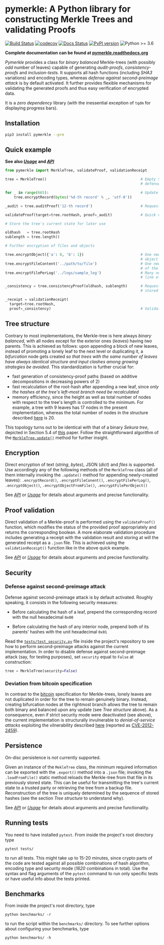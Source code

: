 # pymerkle: A Python library for constructing Merkle Trees and validating Proofs


[![Build Status](https://travis-ci.com/FoteinosMerg/pymerkle.svg?branch=master)](https://travis-ci.com/FoteinosMerg/pymerkle)
[![codecov](https://codecov.io/gh/FoteinosMerg/pymerkle/branch/master/graph/badge.svg)](https://codecov.io/gh/FoteinosMerg/pymerkle)
[![Docs Status](https://readthedocs.org/projects/pymerkle/badge/?version=latest)](http://pymerkle.readthedocs.org)
[![PyPI version](https://badge.fury.io/py/pymerkle.svg)](https://pypi.org/project/pymerkle/)
![Python >= 3.6](https://img.shields.io/badge/python-%3E%3D%203.6-blue.svg)

**Complete documentation can be found at [pymerkle.readthedocs.org](http://pymerkle.readthedocs.org/)**

_Pymerkle_ provides a class for _binary balanced_ Merkle-trees (with possibly _odd_ number of leaves) capable of
generating _audit-proofs_, _consistency-proofs_ and _inclusion-tests_. It supports all hash functions
(including _SHA3_ variations) and encoding types, whereas _defense against second-preimage attack_ is by default activated.
It further provides flexible mechanisms for validating the generated proofs and thus easy verification of encrypted data.

It is a *zero dependency* library (with the inessential exception of `tqdm` for displaying progress bars).

## Installation

```bash
pip3 install pymerkle --pre
```

## Quick example

**See also [_Usage_](USAGE.md) and [_API_](API.md)**

```python
from pymerkle import MerkleTree, validateProof, validationReceipt

tree = MerkleTree()                                           # Empty SHA256/UTF-8 Merkle-tree with
                                                              # defense against second-preimage attack

for _ in range(665):                                          # Update the tree with 666 records
    tree.encryptRecord(bytes('%d-th record' % _, 'utf-8'))

_audit = tree.auditProof('12-th record')                      # Request audit-proof for the given record        

validateProof(target=tree.rootHash, proof=_audit)             # Quick validation of the above proof (True)

# Store the tree's current state for later use

oldhash   = tree.rootHash
sublength = tree.length()

# Further encryption of files and objects

tree.encryptObject({'a': 0, 'b': 1})                          # One new leaf storing the provided
                                                              # object's digest
tree.encryptFileContent('../path/to/file')                    # One new leaf storing the digest
                                                              # of the provided file's content
tree.encryptFilePerLog('../logs/sample_log')                  # Many new leaves (one for each
                                                              # line of the provided file)

_consistency = tree.consistencyProof(oldhash, sublength)      # Request consistency-proof for the
                                                              # stored state of the Merkle-tree

_receipt = validationReceipt(
  target=tree.rootHash,
  proof=_consistency)                                         # Validate proof with receipt                                            
```

## Tree structure

Contrary to most implementations, the Merkle-tree is here always _binary balanced_, with all nodes except
for the exterior ones (_leaves_) having _two_ parents. This is achieved as follows: upon appending a block
of new leaves, instead of promoting a lonely leaf to the next level or duplicating it, a *bifurcation* node
gets created _so that trees with the same number of leaves have always identical structure and input clashes
among growing strategies be avoided_.
This standardization is further crucial for:

- fast generation of consistency-proof paths (based on additive decompositions in decreasing powers of 2)
- fast recalculation of the root-hash after appending a new leaf, since _only the hashes at the tree's
left-most branch need be recalculated_
- memory efficiency, since the height as well as total number of nodes with respect to the tree's length
is controlled to the minimum. For example, a tree with 9 leaves has 17 nodes in the present implementation,
whereas the total number of nodes in the structure described
[here](https://crypto.stackexchange.com/questions/22669/merkle-hash-tree-updates) is 20.

This topology turns out to be identical with that of a binary _Sekura tree_, depicted in Section 5.4 of
[this](https://keccak.team/files/Sakura.pdf) paper. Follow the straightforward algorithm of the
[`MerkleTree.update()`](https://pymerkle.readthedocs.io/en/latest/_modules/pymerkle/tree.html#MerkleTree.update)
method for further insight.

## Encryption

Direct encryption of text (_string_, _bytes_), JSON (_dict_) and _files_ is supported.
Use accordingly any of the following methods of the ``MerkleTree`` class (all of them internally invoking
the ``.update()`` method for appending newly-created leaves): ``.encryptRecord()``, ``.encryptFileConent()``,
  ``.encryptFilePerLog()``, ``.encryptObject()``, ``.encryptObjectFromFile()``, ``.encryptFilePerObject()``

See [_API_](API.md) or [_Usage_](USAGE.md) for details about arguments and precise functionality.

## Proof validation

Direct validation of a Merkle-proof is performed using the ``validateProof()`` function, which modifies the status
of the provided proof appropriately and returns the corresponding boolean. A more elaborate validation
procedure includes generating a receipt with the validation result and storing at will the generated receipt
as a ``.json`` file. This is achieved using the ``validationReceipt()`` function like in the above quick example.

See [_API_](API.md) or [_Usage_](USAGE.md) for details about arguments and precise functionality.

## Security

### Defense against second-preimage attack


Defense against second-preimage attack is by default activated. Roughly speaking, it consists in the following security measures:

- Before calculating the hash of a leaf, prepend the corresponding record with the null hexadecimal `0x00`

- Before calculating the hash of any interior node, prepend both of its parents' hashes with the unit hexadecimal `0x01`

Read the
[`tests/test_security.py`](https://github.com/FoteinosMerg/pymerkle/blob/master/tests/test_security.py) file
inside the project's repository to see how to perform second-preimage attacks against the current implementation. In order to disable
 defense against second-preimage attack (say, for testing purposes), set ``security`` equal to ``False`` at construction:

```python
tree = MerkleTree(security=False)
```

### Deviation from bitcoin specification

In contrast to the [bitcoin](https://en.bitcoin.it/wiki/Protocol_documentation#Merkle_Trees) specification
for Merkle-trees, lonely leaves are not duplicated in order for the tree to remain genuinely binary. Instead,
creating bifurcation nodes at the rightmost branch allows the tree to remain both binary and balanced upon any update
(see _Tree structure_ above).
As a consequence, even if strict security mode were deactivated (see above),
the current implementation is structurally invulnerable to _denial-of-service attacks_ exploiting the vilnerability described
[here](https://github.com/bitcoin/bitcoin/blob/bccb4d29a8080bf1ecda1fc235415a11d903a680/src/consensus/merkle.cpp)
(reported as [CVE-2012-2459](https://nvd.nist.gov/vuln/detail/CVE-2012-2459)).

## Persistence

On-disc persistence is _not_ currently supported.

Given an instance of the ``MekleTree`` class, the minimum required information can be exported with the
``.export()`` method into a ``.json`` file; invoking the ``.loadFromFile()`` static method reloads the
Merkle-tree from that file in its previously stored state. This can be useful for transmitting the tree's
current state to a trusted party or retrieving the tree from a backup file. Reconstruction of the tree
is uniquely determined by the sequence of stored hashes (see the section _Tree structure_ to understand why).

See [_API_](API.md) or [_Usage_](USAGE.md) for details about arguments and precise functionality.

## Running tests

You need to have installed ``pytest``. From inside the project's root directory type

```shell
pytest tests/
```

to run all tests. This might take up to 15-20 minutes, since crypto parts of the code are tested against all possible
combinations of hash algorithm, encoding type and security mode (_1620_ combinations in total). Use the syntax and flag
arguments of the `pytest` command to run only specific tests or have useful info about the tests printed.


## Benchmarks

From inside the project's root directory, type

```shell
python benchmarks/ -r
```

to run the script within the `benchmarks/` directory. To see further options about configuring your benchmarks, type

```shell
python benchmarks/ -h
```
